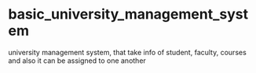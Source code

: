 # basic_university_management_system
university management system, that take info of student, faculty, courses and also it can be assigned to one another
